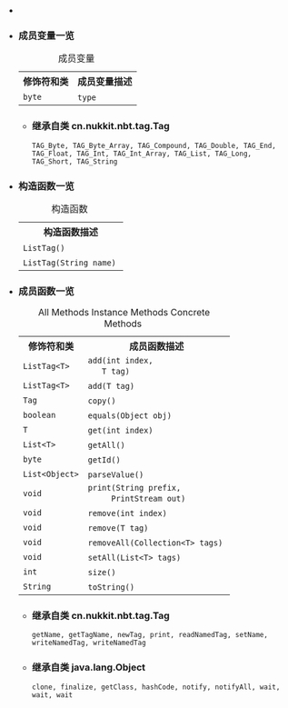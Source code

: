 <div class="summary">
<ul class="blockList">
<li class="blockList">  
<li class="blockList"><a name="field.summary">
<!--   -->
</a>
<h3>成员变量一览</h3>
<table class="memberSummary" border="0" cellpadding="3" cellspacing="0" summary="Field Summary table, listing fields, and an explanation">
<caption><span>成员变量</span><span class="tabEnd"> </span></caption>
<tr>
<th>修饰符和类</th>
<th>成员变量描述</th>
</tr>
<tr class="altColor">
<td class="colFirst"><code>byte</code></td>
<td class="colLast"><code><span class="memberNameLink"><a >type</a></span></code> </td>
</tr>
</table>
<ul class="blockList">
<li class="blockList"><a name="fields.inherited.from.class.cn.nukkit.nbt.tag.Tag">
<!--   -->
</a>
<h3>继承自类 cn.nukkit.nbt.tag.<a  title="class in cn.nukkit.nbt.tag">Tag</a></h3>
<code><a >TAG_Byte</a>, <a >TAG_Byte_Array</a>, <a >TAG_Compound</a>, <a >TAG_Double</a>, <a >TAG_End</a>, <a >TAG_Float</a>, <a >TAG_Int</a>, <a >TAG_Int_Array</a>, <a >TAG_List</a>, <a >TAG_Long</a>, <a >TAG_Short</a>, <a >TAG_String</a></code></li>
</ul>
</li>
</ul>
<!-- ======== CONSTRUCTOR SUMMARY ======== -->
<ul class="blockList">
<li class="blockList"><a name="constructor.summary">
<!--   -->
</a>
<h3>构造函数一览</h3>
<table class="memberSummary" border="0" cellpadding="3" cellspacing="0" summary="Constructor Summary table, listing constructors, and an explanation">
<caption><span>构造函数</span><span class="tabEnd"> </span></caption>
<tr>
<th>构造函数描述</th>
</tr>
<tr class="altColor">
<td class="colOne"><code><span class="memberNameLink"><a >ListTag</a></span>()</code> </td>
</tr>
<tr class="rowColor">
<td class="colOne"><code><span class="memberNameLink"><a >ListTag</a></span>(<a  title="class or interface in java.lang">String</a> name)</code> </td>
</tr>
</table>
</li>
</ul>
<!-- ========== METHOD SUMMARY =========== -->
<ul class="blockList">
<li class="blockList"><a name="method.summary">
<!--   -->
</a>
<h3>成员函数一览</h3>
<table class="memberSummary" border="0" cellpadding="3" cellspacing="0" summary="Method Summary table, listing methods, and an explanation">
<caption><span id="t0" class="activeTableTab"><span>All Methods</span><span class="tabEnd"> </span></span><span id="t2" class="tableTab"><span><a >Instance Methods</a></span><span class="tabEnd"> </span></span><span id="t4" class="tableTab"><span><a >Concrete Methods</a></span><span class="tabEnd"> </span></span></caption>
<tr>
<th>修饰符和类</th>
<th>成员函数描述</th>
</tr>
<tr id="i0" class="altColor">
<td class="colFirst"><code><a  title="class in cn.nukkit.nbt.tag">ListTag</a>&lt;<a  title="type parameter in ListTag">T</a>&gt;</code></td>
<td class="colLast"><code><span class="memberNameLink"><a >add</a></span>(int index,
   <a  title="type parameter in ListTag">T</a> tag)</code> </td>
</tr>
<tr id="i1" class="rowColor">
<td class="colFirst"><code><a  title="class in cn.nukkit.nbt.tag">ListTag</a>&lt;<a  title="type parameter in ListTag">T</a>&gt;</code></td>
<td class="colLast"><code><span class="memberNameLink"><a >add</a></span>(<a  title="type parameter in ListTag">T</a> tag)</code> </td>
</tr>
<tr id="i2" class="altColor">
<td class="colFirst"><code><a  title="class in cn.nukkit.nbt.tag">Tag</a></code></td>
<td class="colLast"><code><span class="memberNameLink"><a >copy</a></span>()</code> </td>
</tr>
<tr id="i3" class="rowColor">
<td class="colFirst"><code>boolean</code></td>
<td class="colLast"><code><span class="memberNameLink"><a >equals</a></span>(<a  title="class or interface in java.lang">Object</a> obj)</code> </td>
</tr>
<tr id="i4" class="altColor">
<td class="colFirst"><code><a  title="type parameter in ListTag">T</a></code></td>
<td class="colLast"><code><span class="memberNameLink"><a >get</a></span>(int index)</code> </td>
</tr>
<tr id="i5" class="rowColor">
<td class="colFirst"><code><a  title="class or interface in java.util">List</a>&lt;<a  title="type parameter in ListTag">T</a>&gt;</code></td>
<td class="colLast"><code><span class="memberNameLink"><a >getAll</a></span>()</code> </td>
</tr>
<tr id="i6" class="altColor">
<td class="colFirst"><code>byte</code></td>
<td class="colLast"><code><span class="memberNameLink"><a >getId</a></span>()</code> </td>
</tr>
<tr id="i7" class="rowColor">
<td class="colFirst"><code><a  title="class or interface in java.util">List</a>&lt;<a  title="class or interface in java.lang">Object</a>&gt;</code></td>
<td class="colLast"><code><span class="memberNameLink"><a >parseValue</a></span>()</code> </td>
</tr>
<tr id="i8" class="altColor">
<td class="colFirst"><code>void</code></td>
<td class="colLast"><code><span class="memberNameLink"><a >print</a></span>(<a  title="class or interface in java.lang">String</a> prefix,
     <a  title="class or interface in java.io">PrintStream</a> out)</code> </td>
</tr>
<tr id="i9" class="rowColor">
<td class="colFirst"><code>void</code></td>
<td class="colLast"><code><span class="memberNameLink"><a >remove</a></span>(int index)</code> </td>
</tr>
<tr id="i10" class="altColor">
<td class="colFirst"><code>void</code></td>
<td class="colLast"><code><span class="memberNameLink"><a >remove</a></span>(<a  title="type parameter in ListTag">T</a> tag)</code> </td>
</tr>
<tr id="i11" class="rowColor">
<td class="colFirst"><code>void</code></td>
<td class="colLast"><code><span class="memberNameLink"><a >removeAll</a></span>(<a  title="class or interface in java.util">Collection</a>&lt;<a  title="type parameter in ListTag">T</a>&gt; tags)</code> </td>
</tr>
<tr id="i12" class="altColor">
<td class="colFirst"><code>void</code></td>
<td class="colLast"><code><span class="memberNameLink"><a >setAll</a></span>(<a  title="class or interface in java.util">List</a>&lt;<a  title="type parameter in ListTag">T</a>&gt; tags)</code> </td>
</tr>
<tr id="i13" class="rowColor">
<td class="colFirst"><code>int</code></td>
<td class="colLast"><code><span class="memberNameLink"><a >size</a></span>()</code> </td>
</tr>
<tr id="i14" class="altColor">
<td class="colFirst"><code><a  title="class or interface in java.lang">String</a></code></td>
<td class="colLast"><code><span class="memberNameLink"><a >toString</a></span>()</code> </td>
</tr>
</table>
<ul class="blockList">
<li class="blockList"><a name="methods.inherited.from.class.cn.nukkit.nbt.tag.Tag">
<!--   -->
</a>
<h3>继承自类 cn.nukkit.nbt.tag.<a  title="class in cn.nukkit.nbt.tag">Tag</a></h3>
<code><a >getName</a>, <a >getTagName</a>, <a >newTag</a>, <a >print</a>, <a >readNamedTag</a>, <a >setName</a>, <a >writeNamedTag</a>, <a >writeNamedTag</a></code></li>
</ul>
<ul class="blockList">
<li class="blockList"><a name="methods.inherited.from.class.java.lang.Object">
<!--   -->
</a>
<h3>继承自类 java.lang.<a  title="class or interface in java.lang">Object</a></h3>
<code><a  title="class or interface in java.lang">clone</a>, <a  title="class or interface in java.lang">finalize</a>, <a  title="class or interface in java.lang">getClass</a>, <a  title="class or interface in java.lang">hashCode</a>, <a  title="class or interface in java.lang">notify</a>, <a  title="class or interface in java.lang">notifyAll</a>, <a  title="class or interface in java.lang">wait</a>, <a  title="class or interface in java.lang">wait</a>, <a  title="class or interface in java.lang">wait</a></code></li>
</ul>
</li>
</ul>
</li>
</ul>
</div>

